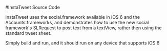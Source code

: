 #InstaTweet Source Code

InstaTweet uses the social.framework available in iOS 6 and the Accounts.frameworks, and demonstrates how to use the new social framework's SLRequest to post text from a textView, rather then using the standard tweet sheet.

Simply build and run, and it should run on any device that supports iOS 6
